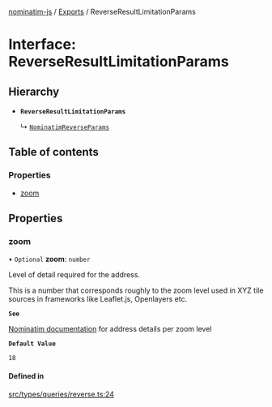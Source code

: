 [nominatim-js](../README.md) / [Exports](../modules.md) / ReverseResultLimitationParams

# Interface: ReverseResultLimitationParams

## Hierarchy

- **`ReverseResultLimitationParams`**

  ↳ [`NominatimReverseParams`](NominatimReverseParams.md)

## Table of contents

### Properties

- [zoom](ReverseResultLimitationParams.md#zoom)

## Properties

### zoom

• `Optional` **zoom**: `number`

Level of detail required for the address.

This is a number that corresponds roughly to the zoom level used in XYZ tile sources in frameworks like Leaflet.js, Openlayers etc.

**`See`**

[Nominatim documentation](https://nominatim.org/release-docs/develop/api/Reverse/#result-limitation) for address details per zoom level

**`Default Value`**

`18`

#### Defined in

[src/types/queries/reverse.ts:24](https://github.com/blksnk/nominatim-js/blob/2f25718/src/types/queries/reverse.ts#L24)
